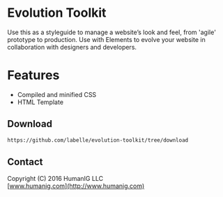 # Evolution Toolkit
Use this as a styleguide to manage a website’s look and feel, from 'agile' prototype to production.
Use with Elements to evolve your website in collaboration with designers and developers.

# Features

* Compiled and minified CSS
* HTML Template

## Download

```bash
https://github.com/labelle/evolution-toolkit/tree/download
```


## Contact
Copyright (C) 2016 HumanIG LLC<br>
[www.humanig.com](http://www.humanig.com)<br>
  